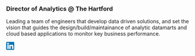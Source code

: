 ### Director of Analytics @ The Hartford
Leading a team of engineers that develop data driven solutions, and set the vision that guides the design/build/maintainance of analytic datamarts and cloud based applications to monitor key business performance.

<a href="https://www.linkedin.com/in/jeremy-yeamans/" target="_blank"><img align="left" alt="Jeremy Y | LinkedIn" width="22px" src="https://github.com/jehremmy/jehremmy/blob/main/linkedin.png" />
